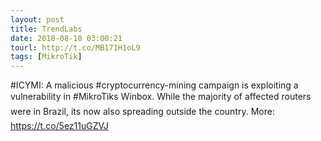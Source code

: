 ```yaml
---
layout: post
title: TrendLabs
date: 2018-08-10 03:00:21
tourl: http://t.co/MB171H1oL9
tags: [MikroTik]
---
```

#ICYMI: A malicious #cryptocurrency-mining campaign is exploiting a vulnerability in #MikroTiks Winbox. While the majority of affected routers were in Brazil, its now also spreading outside the country. More: https://t.co/5ez11uGZVJ